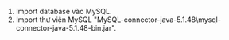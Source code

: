 1) Import database vào MySQL.
2) Import thư viện MySQL "MySQL-connector-java-5.1.48\mysql-connector-java-5.1.48-bin.jar".
